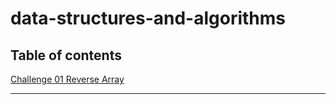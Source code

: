 # data-structures-and-algorithms

## Table of contents

[Challenge 01 Reverse Array](./readMeFiles/CC01.md)

---
